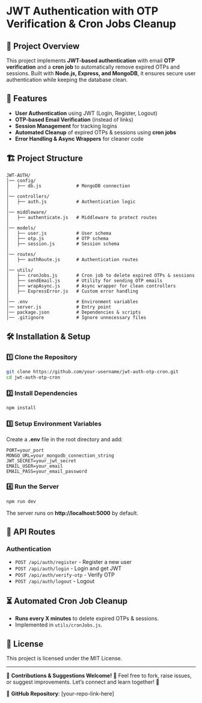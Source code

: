 # JWT Authentication with OTP Verification & Cron Jobs Cleanup

## 🚀 Project Overview

This project implements **JWT-based authentication** with email **OTP verification** and a **cron job** to automatically remove expired OTPs and sessions. Built with **Node.js, Express, and MongoDB**, it ensures secure user authentication while keeping the database clean.

## 🔑 Features

- **User Authentication** using JWT (Login, Register, Logout)
- **OTP-based Email Verification** (instead of links)
- **Session Management** for tracking logins
- **Automated Cleanup** of expired OTPs & sessions using **cron jobs**
- **Error Handling & Async Wrappers** for cleaner code

## 🏗️ Project Structure

```
JWT-AUTH/
│── config/
│   ├── db.js             # MongoDB connection
│
│── controllers/
│   ├── auth.js           # Authentication logic
│
│── middleware/
│   ├── authenticate.js   # Middleware to protect routes
│
│── models/
│   ├── user.js           # User schema
│   ├── otp.js            # OTP schema
│   ├── session.js        # Session schema
│
│── routes/
│   ├── authRoute.js      # Authentication routes
│
│── utils/
│   ├── cronJobs.js       # Cron job to delete expired OTPs & sessions
│   ├── sendEmail.js      # Utility for sending OTP emails
│   ├── wrapAsync.js      # Async wrapper for clean controllers
│   ├── ExpressError.js   # Custom error handling
│
│── .env                  # Environment variables
│── server.js             # Entry point
│── package.json          # Dependencies & scripts
│── .gitignore            # Ignore unnecessary files
```

## 🛠️ Installation & Setup

### 1️⃣ Clone the Repository

```sh
git clone https://github.com/your-username/jwt-auth-otp-cron.git
cd jwt-auth-otp-cron
```

### 2️⃣ Install Dependencies

```sh
npm install
```

### 3️⃣ Setup Environment Variables

Create a **.env** file in the root directory and add:

```
PORT=your_port
MONGO_URL=your_mongodb_connection_string
JWT_SECRET=your_jwt_secret
EMAIL_USER=your_email
EMAIL_PASS=your_email_password
```

### 4️⃣ Run the Server

```sh
npm run dev
```

The server runs on **http://localhost:5000** by default.

## 📌 API Routes

### **Authentication**

- `POST /api/auth/register` - Register a new user
- `POST /api/auth/login` - Login and get JWT
- `POST /api/auth/verify-otp` - Verify OTP
- `POST /api/auth/logout` - Logout

## ⏳ Automated Cron Job Cleanup

- **Runs every X minutes** to delete expired OTPs & sessions.
- Implemented in `utils/cronJobs.js`.

## 📜 License

This project is licensed under the MIT License.

---

🌟 **Contributions & Suggestions Welcome!** 🌟
Feel free to fork, raise issues, or suggest improvements. Let’s connect and learn together! 🚀

🔗 **GitHub Repository**: [your-repo-link-here]
